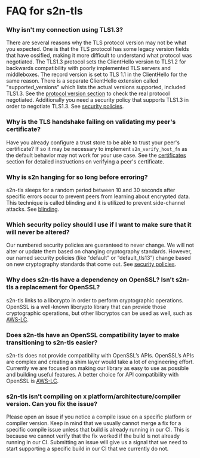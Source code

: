 # FAQ for s2n-tls

### Why isn't my connection using TLS1.3?
There are several reasons why the TLS protocol version may not be what you expected. One is that the TLS protocol has some legacy version fields that have ossified, making it more difficult to understand what protocol was negotiated. The TLS1.3 protocol sets the ClientHello version to TLS1.2 for backwards compatibility with poorly implemented TLS servers and middleboxes. The record version is set to TLS 1.1 in the ClientHello for the same reason. There is a separate ClientHello extension called "supported_versions" which lists the actual versions supported, included TLS1.3. See the [protocol version section](USAGE-GUIDE/#protocol-version) to check the real protocol negotiated.
Additionally you need a security policy that supports TLS1.3 in order to negotiate TLS1.3. See [security policies](USAGE-GUIDE.md/#security-policies).

### Why is the TLS handshake failing on validating my peer's certificate?
Have you already configure a trust store to be able to trust your peer's certificate? If so it may be necessary to implement `s2n_verify_host_fn` as the default behavior may not work for your use case. See the [certificates](USAGE-GUIDE.md/#certificates-and-authentication) section for detailed instructions on verifying a peer's certificate.

### Why is s2n hanging for so long before erroring?
s2n-tls sleeps for a random period between 10 and 30 seconds after specific errors occur to prevent peers from learning about encrypted data. This technique is called blinding and it is utilized to prevent side-channel attacks. See [blinding](USAGE-GUIDE.md/#blinding).

### Which security policy should I use if I want to make sure that it will never be altered?
Our numbered security policies are guaranteed to never change. We will not alter or update them based on changing cryptography standards. However, our named security policies (like “default” or “default_tls13”) change based on new cryptography standards that come out. See [security policies](USAGE-GUIDE.md/#security-policies).

### Why does s2n-tls have a dependency on OpenSSL? Isn't s2n-tls a replacement for OpenSSL?
s2n-tls links to a libcrypto in order to perform cryptographic operations. OpenSSL is a well-known libcrypto library that can provide those cryptographic operations, but other libcryptos can be used as well, such as [AWS-LC](https://github.com/aws/aws-lc).

### Does s2n-tls have an OpenSSL compatibility layer to make transitioning to s2n-tls easier? 
s2n-tls does not provide compatibility with OpenSSL’s APIs. OpenSSL’s APIs are complex and creating a shim layer would take a lot of engineering effort. Currently we are focused on making our library as easy to use as possible and building useful features. A better choice for API compatibility with OpenSSL is [AWS-LC](https://github.com/aws/aws-lc).

### s2n-tls isn’t compiling on x platform/architecture/compiler version. Can you fix the issue?
Please open an issue if you notice a compile issue on a specific platform or compiler version. Keep in mind that we usually cannot merge a fix for a specific compile issue unless that build is already running in our CI. This is because we cannot verify that the fix worked if the build is not already running in our CI. Submitting an issue will give us a signal that we need to start supporting a specific build in our CI that we currently do not.
